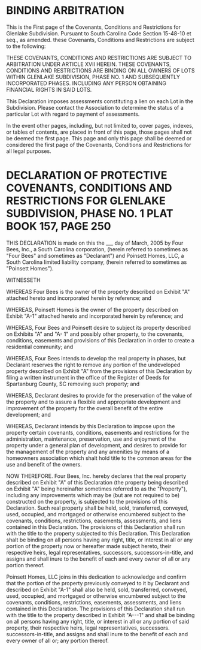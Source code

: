 # BINDING ARBITRATION

This is the First page of the Covenants, Conditions and Restrictions for Glenlake Subdivision. Pursuant to South Carolina Code Section 15-48-10 et seq., as amended. these Covenants, Conditions and Restrictions are subject to the following:

THESE COVENANTS, CONDITIONS AND RESTRICTIONS ARE SUBJECT TO ARBITRATION UNDER ARTICLE XVII HEREIN. THESE COVENANTS, CONDITIONS AND RESTRICTIONS ARE BINDING ON ALL OWNERS OF LOTS WITHIN GLENLAKE SUBDIVISION, PHASE NO. 1 AND SUBSEQUENTLY INCORPORATED PHASES. INCLUDING ANY PERSON OBTAINING FINANCIAL RIGHTS IN SAID LOTS.

This Declaration imposes assessments constituting a lien on each Lot in the Subdivision. Please contact the Association to determine the status of a particular Lot with regard to payment of assessments.

In the event other pages, including, but not limited to, cover pages, indexes, or tables of contents, are placed in front of this page, those pages shall not be deemed the first page. This page and only this page shall be deemed or considered the first page of the Covenants, Conditions and Restrictions for all legal purposes.

# DECLARATION OF PROTECTIVE COVENANTS, CONDITIONS AND RESTRICTIONS FOR GLENLAKE SUBDIVISION, PHASE NO. 1 PLAT BOOK 157, PAGE 250 

THIS DECLARATION is made on this the \_\_\_ day of March, 2005 by Four Bees, Inc., a South Carolina corporation, (herein referred to sometimes as "Four Bees" and sometimes as "Declarant") and Poinsett Homes, LLC, a South Carolina limited liability company, (herein referred to sometimes as "Poinsett Homes").

WITNESSETH

WHEREAS Four Bees is the owner of the property described on Exhibit "A" attached hereto and incorporated herein by reference; and

WHEREAS, Poinsett Homes is the owner of the property described on Exhibit "A-1" attached hereto and incorporated herein by reference; and

WHEREAS, Four Bees and Poinsett desire to subject its property described on Exhibits "A" and "A- 1" and possibly other property, to the covenants, conditions, easements and provisions of this Declaration in order to create a residential community; and

WHEREAS, Four Bees intends to develop the real property in phases, but Declarant reserves the right to remove any portion of the undeveloped property described on Exhibit "A" from the provisions of this Declaration by filing a written instrument in the office of the Register of Deeds for Spartanburg County, SC removing such property; and

WHEREAS, Declarant desires to provide for the preservation of the value of the property and to assure a flexible and appropriate development and improvement of the property for the overall benefit of the entire development; and

WHEREAS, Declarant intends by this Declaration to impose upon the property certain covenants, conditions, easements and restrictions for the administration, maintenance, preservation, use and enjoyment of the property under a general plan of development, and desires to provide for the management of the property and any amenities by means of a homeowners association which shalt hold title to the common areas for the use and benefit of the owners.

NOW THEREFORE. Four Bees, Inc. hereby declares that the real property described on Exhibit "A" of this Declaration (the property being described on Exhibit "A" being hereinafter sometimes referred to as the "Property"), including any improvements which may be (but are not required to be) constructed on the property, is subjected to the provisions of this Declaration. Such real property shall be held, sold, transferred, conveyed, used, occupied, and mortgaged or otherwise encumbered subject to the covenants, conditions, restrictions, easements, assessments, and liens contained in this Declaration. The provisions of this Declaration shall run with the title to the property subjected to this Declaration. This Declaration shalt be binding on all persons having any right, title, or interest in all or any portion of the property now or hereafter made subject hereto, their respective heirs, legal representatives, successors, successors-in-title, and assigns and shall inure to the benefit of each and every owner of all or any portion thereof.

Poinsett Homes, LLC joins in this dedication to acknowledge and confirm that the portion of the property previously conveyed to it by Declarant and described on Exhibit "A-1" shall also be held, sold, transferred, conveyed, used, occupied, and mortgaged or otherwise encumbered subject to the covenants, conditions, restrictions, easements, assessments, and liens contained in this Declaration. The provisions of this Declaration shall run with the title to the property described in Exhibit "A---1" and shall be binding on all persons having any right, title, or interest in all or any portion of said property, their respective heirs, legal representatives, successors. successors-in-title, and assigns and shall inure to the benefit of each and every owner of all or; any portion thereof.
